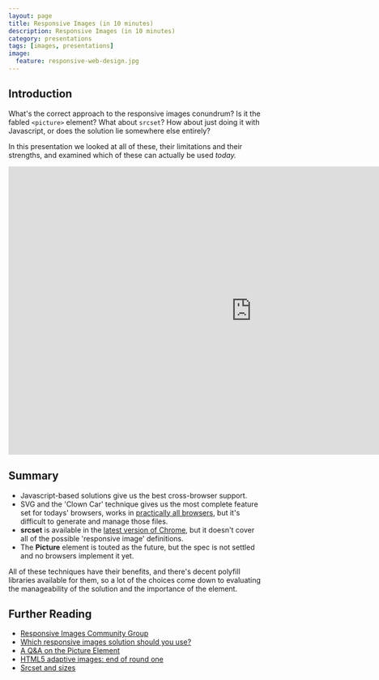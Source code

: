 ```yaml
---
layout: page
title: Responsive Images (in 10 minutes)
description: Responsive Images (in 10 minutes)
category: presentations
tags: [images, presentations]
image:
  feature: responsive-web-design.jpg
---
```

## Introduction

What's the correct approach to the responsive images conundrum? Is it the fabled `<picture>` element? What about `srcset`? How about just doing it with Javascript, or does the solution lie somewhere else entirely?

In this presentation we looked at all of these, their limitations and their strengths, and examined which of these can actually be used _today._

<div class="fluidMedia">
    <iframe src="https://docs.google.com/presentation/d/1cktnpwyXfKdPyYuvcG0LhyjqOiBl4JbCkjGlMBbonNg/embed?start=false&loop=false&delayms=3000" frameborder="0" width="960" height="569" allowfullscreen="true" mozallowfullscreen="true" webkitallowfullscreen="true"></iframe>
</div>

## Summary

- Javascript-based solutions give us the best cross-browser support.
- SVG and the 'Clown Car' technique gives us the most complete feature set for todays' browsers, works in [practically all browsers](http://caniuse.com/#feat=css-mediaqueries,svg), but it's difficult to generate and manage those files.
- **srcset** is available in the [latest version of Chrome](http://caniuse.com/srcset), but it doesn't cover all of the possible 'responsive image' definitions.
- The **Picture** element is touted as the future, but the spec is not settled and no browsers implement it yet.

All of these techniques have their benefits, and there's decent polyfill libraries available for them, so a lot of the choices come down to evaluating the manageability of the solution and the importance of the element.

## Further Reading

- [Responsive Images Community Group](http://responsiveimages.org/)
- [Which responsive images solution should you use?](http://css-tricks.com/which-responsive-images-solution-should-you-use/)
- [A Q&A on the Picture Element](http://alistapart.com/blog/post/picture-element-qa)
- [HTML5 adaptive images: end of round one](http://html5doctor.com/html5-adaptive-images-end-of-round-one/)
- [Srcset and sizes](http://ericportis.com/posts/2014/srcset-sizes/)
